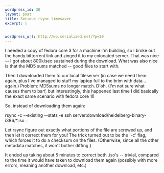 ```yaml
--- 
wordpress_id: 30
layout: post
title: Serious rsync timesaver
excerpt: |
  

wordpress_url: http://wp.serialized.net/?p=30
---
```

I needed a copy of fedora core 3 for a machine I'm building, so I broke out the handy bittorrent link and zinged it to my colocated server. That was nice -- I got about 800k/sec sustained during the download. What was also nice is that the MD5 sums matched -- good files to start with.

Then I downloaded them to our local fileserver (in case we need them again, plus I've managed to stuff my laptop full to the brim with data... again.) Problem: MD5sums no longer match. D'oh. (I'm not sure what causes them to barf, but interestingly, this happened last time I did basically the exact same scenario with fedora core 1!)

So, instead of downloading them again:

rsync -c --existing --stats -e ssh server:download/heidelberg-binary-i386/*.iso .

Let rsync figure out exactly what portions of the file are screwed up, and then let it correct them for you! The trick turned out to be the '-c' flag, which forces it to do a checksum on the files. (Otherwise, since all the other metadata matches, it won't bother diffing.)

It ended up taking about 5 minutes to correct both .iso's -- trivial, compared to the time it would have taken to download them again (possibly with more errors, meaning another download, etc.)
